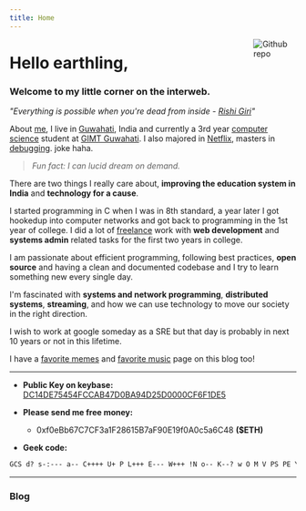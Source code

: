 ```yaml
---
title: Home
---
```


[<img src="/img/wiz.gif" style="max-width:15%;min-width:40px;float:right;" alt="Github repo" />](https://github.com/geekodour/)

# Hello earthling,

### Welcome to my little corner on the interweb.

*"Everything is possible when you're dead from inside - [Rishi Giri](https://github.com/CodeDotJS)"*

About [me](/img/me.jpg), I live in [Guwahati](https://upload.wikimedia.org/wikipedia/commons/thumb/0/0a/Guwahati_City.jpg/411px-Guwahati_City.jpg), India and currently a 3rd year [computer science](/img/compsci.png) student at [GIMT Guwahati](/img/weed.png).
I also majored in [Netflix](/img/netflix.jpg), masters in [debugging](/img/debug.jpg). joke haha.

> *Fun fact: I can lucid dream on demand.*

There are two things I really care about, **improving the education system in India** and **technology for a cause**.

I started programming in C when I was in 8th standard, a year later I got hookedup into computer networks and got back to programming in the 1st year of college.
I did a lot of [freelance](/img/freelance.jpg) work with **web development** and **systems admin** related tasks for the first two years in college.

I am passionate about efficient programming, following best practices, **open source** and having a clean and documented codebase and I try to learn something new every single day.

I'm fascinated with **systems and network programming**, **distributed systems**, **streaming**, and how we can use technology to move our society in the right direction.

I wish to work at google someday as a SRE but that day is probably in next 10 years or not in this lifetime.

I have a [favorite memes](/memes) and [favorite music](/music) page on this blog too!


-------

- **Public Key on keybase:** [DC14DE75454FCCAB47D0BA94D25D0000CF6F1DE5](https://keybase.io/geekodour)

- **Please send me free money:**
  - 0xf0eBb67C7CF3a1F28615B7aF90E19f0A0c5a6C48 **($ETH)**
- **Geek code:**

```md
GCS d? s-:--- a-- C++++ U+ P L+++ E--- W+++ !N o-- K--? w O M V PS PE Y PGP t 5 X R tv b DI D G e h r? z
```


-------

### Blog
